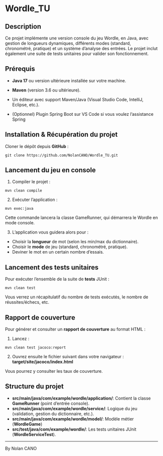 # Wordle_TU

## Description

Ce projet implémente une version console du jeu Wordle, en Java, avec gestion de longueurs dynamiques, 
différents modes (standard, chronométré, pratique) et un système d’analyse des entrées. 
Le projet inclut également une suite de tests unitaires pour valider son fonctionnement.

## Prérequis
- **Java 17** ou version ultérieure installée sur votre machine.

- **Maven** (version 3.6 ou ultérieure).

- Un éditeur avec support Maven/Java (Visual Studio Code, IntelliJ, Eclipse, etc.).

- (Optionnel) Plugin Spring Boot sur VS Code si vous voulez l’assistance Spring

## Installation & Récupération du projet

Cloner le dépôt depuis **GitHub** :
```
git clone https://github.com/NolanCANO/Wordle_TU.git
```

## Lancement du jeu en console

1. Compiler le projet :
```
mvn clean compile
```

2. Exécuter l’application :
```
mvn exec:java
```

Cette commande lancera la classe GameRunner, qui démarrera le Wordle en mode console.

3. L’application vous guidera alors pour :
- Choisir la **longueur** de mot (selon les min/max du dictionnaire).
- Choisir le **mode** de jeu (standard, chronométré, pratique).
- Deviner le mot en un certain nombre d’essais.

## Lancement des tests unitaires

Pour exécuter l’ensemble de la suite de **tests** JUnit :
```
mvn clean test
```
Vous verrez un récapitulatif du nombre de tests exécutés, le nombre de réussites/échecs, etc.

## Rapport de couverture

Pour générer et consulter un **rapport de couverture** au format HTML :

1. Lancez :
```
mvn clean test jacoco:report
```

2. Ouvrez ensuite le fichier suivant dans votre navigateur :
**target/site/jacoco/index.html**

Vous pourrez y consulter les taux de couverture.

## Structure du projet

- **src/main/java/com/example/wordle/application/**: Contient la classe **GameRunner** (point d’entrée console).
- **src/main/java/com/example/wordle/service/**: Logique du jeu (validation, gestion du dictionnaire, etc.).
- **src/main/java/com/example/wordle/model/**: Modèle métier (**WordleGame**)
- **src/test/java/com/example/wordle/**: Les tests unitaires JUnit (**WordleServiceTest**).

---

By Nolan CANO

